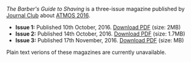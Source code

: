 <!-- TITLE: The Barber's Guide to Shaving -->
<!-- SUBTITLE: ATMOS'16 magazines publlished by Journal Club. -->

*The Barber's Guide to Shaving* is a three-issue magazine published by [Journal Club](/orgs/jc) about [ATMOS 2016](/fests/atmos/2016). 

- **Issue 1:** Published 10th October, 2016. [Download PDF](https://goo.gl/bqsazq) (size: 2MB)
- **Issue 2:** Published 14th October, 2016. [Download PDF](https://goo.gl/bhcsyX) (size: 1.7MB)
- **Issue 3:** Published 17th November, 2016. [Download PDF]() (size: MB)

Plain text verions of these magazines are currently unavailable. 